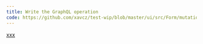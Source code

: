 ```yaml
---
title: Write the GraphQL operation
code: https://github.com/xavcz/test-wip/blob/master/ui/src/Form/mutation.depositFunds.js
---
```


<a href="https://github.com/xavcz/test-wip/blob/master/ui/src/Form/mutation.depositFunds.js#L4-L8">xxx</a>